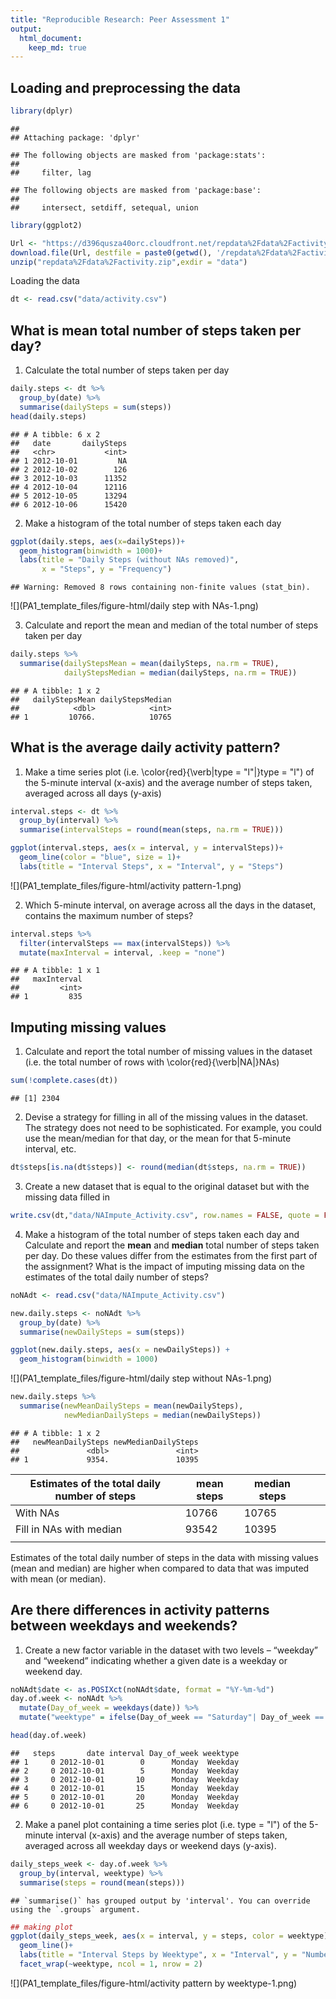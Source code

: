 ```yaml
---
title: "Reproducible Research: Peer Assessment 1"
output: 
  html_document:
    keep_md: true
---
```






## Loading and preprocessing the data

```r
library(dplyr)
```

```
## 
## Attaching package: 'dplyr'
```

```
## The following objects are masked from 'package:stats':
## 
##     filter, lag
```

```
## The following objects are masked from 'package:base':
## 
##     intersect, setdiff, setequal, union
```

```r
library(ggplot2)
```


```r
Url <- "https://d396qusza40orc.cloudfront.net/repdata%2Fdata%2Factivity.zip"
download.file(Url, destfile = paste0(getwd(), '/repdata%2Fdata%2Factivity.zip'))
unzip("repdata%2Fdata%2Factivity.zip",exdir = "data")
```

Loading the data

```r
dt <- read.csv("data/activity.csv")
```


## What is mean total number of steps taken per day?

1. Calculate the total number of steps taken per day

```r
daily.steps <- dt %>% 
  group_by(date) %>% 
  summarise(dailySteps = sum(steps))
head(daily.steps)
```

```
## # A tibble: 6 x 2
##   date       dailySteps
##   <chr>           <int>
## 1 2012-10-01         NA
## 2 2012-10-02        126
## 3 2012-10-03      11352
## 4 2012-10-04      12116
## 5 2012-10-05      13294
## 6 2012-10-06      15420
```

2. Make a histogram of the total number of steps taken each day

```r
ggplot(daily.steps, aes(x=dailySteps))+
  geom_histogram(binwidth = 1000)+
  labs(title = "Daily Steps (without NAs removed)",
       x = "Steps", y = "Frequency")
```

```
## Warning: Removed 8 rows containing non-finite values (stat_bin).
```

![](PA1_template_files/figure-html/daily step with NAs-1.png)<!-- -->

3. Calculate and report the mean and median of the total number of steps taken per day

```r
daily.steps %>% 
  summarise(dailyStepsMean = mean(dailySteps, na.rm = TRUE),
            dailyStepsMedian = median(dailySteps, na.rm = TRUE))
```

```
## # A tibble: 1 x 2
##   dailyStepsMean dailyStepsMedian
##            <dbl>            <int>
## 1         10766.            10765
```


## What is the average daily activity pattern?

1. Make a time series plot (i.e. \color{red}{\verb|type = "l"|}type = "l") of the 5-minute interval (x-axis) and the average number of steps taken, averaged across all days (y-axis)

```r
interval.steps <- dt %>% 
  group_by(interval) %>% 
  summarise(intervalSteps = round(mean(steps, na.rm = TRUE)))

ggplot(interval.steps, aes(x = interval, y = intervalSteps))+
  geom_line(color = "blue", size = 1)+
  labs(title = "Interval Steps", x = "Interval", y = "Steps")
```

![](PA1_template_files/figure-html/activity pattern-1.png)<!-- -->

2. Which 5-minute interval, on average across all the days in the dataset, contains the maximum number of steps?

```r
interval.steps %>% 
  filter(intervalSteps == max(intervalSteps)) %>% 
  mutate(maxInterval = interval, .keep = "none")
```

```
## # A tibble: 1 x 1
##   maxInterval
##         <int>
## 1         835
```


## Imputing missing values

1. Calculate and report the total number of missing values in the dataset (i.e. the total number of rows with \color{red}{\verb|NA|}NAs)

```r
sum(!complete.cases(dt))
```

```
## [1] 2304
```

2. Devise a strategy for filling in all of the missing values in the dataset. The strategy does not need to be sophisticated. For example, you could use the mean/median for that day, or the mean for that 5-minute interval, etc.


```r
dt$steps[is.na(dt$steps)] <- round(median(dt$steps, na.rm = TRUE))
```

3. Create a new dataset that is equal to the original dataset but with the missing data filled in

```r
write.csv(dt,"data/NAImpute_Activity.csv", row.names = FALSE, quote = FALSE)
```

4. Make a histogram of the total number of steps taken each day and Calculate and report the **mean** and **median** total number of steps taken per day. Do these values differ from the estimates from the first part of the assignment? What is the impact of imputing missing data on the estimates of the total daily number of steps?

```r
noNAdt <- read.csv("data/NAImpute_Activity.csv")

new.daily.steps <- noNAdt %>% 
  group_by(date) %>% 
  summarise(newDailySteps = sum(steps))

ggplot(new.daily.steps, aes(x = newDailySteps)) +
  geom_histogram(binwidth = 1000)
```

![](PA1_template_files/figure-html/daily step without NAs-1.png)<!-- -->

```r
new.daily.steps %>% 
  summarise(newMeanDailySteps = mean(newDailySteps),
            newMedianDailySteps = median(newDailySteps))
```

```
## # A tibble: 1 x 2
##   newMeanDailySteps newMedianDailySteps
##               <dbl>               <int>
## 1             9354.               10395
```

|   Estimates of the total daily number of steps| mean steps | median steps |   |   |
|---|---|---|---|---|
| With NAs| 10766 | 10765 |   |   |
| Fill in NAs with median | 93542| 10395 |   |   |
|   |   |   |   |   |

Estimates of the total daily number of steps in the data with missing values (mean and median) are higher when compared to 
data that was imputed with mean (or median).


## Are there differences in activity patterns between weekdays and weekends?

1.  Create a new factor variable in the dataset with two levels – “weekday” and “weekend” indicating whether a given date is a weekday or weekend day.

```r
noNAdt$date <- as.POSIXct(noNAdt$date, format = "%Y-%m-%d")
day.of.week <- noNAdt %>% 
  mutate(Day_of_week = weekdays(date)) %>% 
  mutate("weektype" = ifelse(Day_of_week == "Saturday"| Day_of_week == "Sunday","Weekend", "Weekday"))

head(day.of.week)
```

```
##   steps       date interval Day_of_week weektype
## 1     0 2012-10-01        0      Monday  Weekday
## 2     0 2012-10-01        5      Monday  Weekday
## 3     0 2012-10-01       10      Monday  Weekday
## 4     0 2012-10-01       15      Monday  Weekday
## 5     0 2012-10-01       20      Monday  Weekday
## 6     0 2012-10-01       25      Monday  Weekday
```

2. Make a panel plot containing a time series plot (i.e. type = "l") of the 5-minute interval (x-axis) and the average number of steps taken, averaged across all weekday days or weekend days (y-axis). 

```r
daily_steps_week <- day.of.week %>% 
  group_by(interval, weektype) %>% 
  summarise(steps = round(mean(steps)))
```

```
## `summarise()` has grouped output by 'interval'. You can override using the `.groups` argument.
```

```r
## making plot
ggplot(daily_steps_week, aes(x = interval, y = steps, color = weektype))+
  geom_line()+
  labs(title = "Interval Steps by Weektype", x = "Interval", y = "Number of Steps")+
  facet_wrap(~weektype, ncol = 1, nrow = 2)
```

![](PA1_template_files/figure-html/activity pattern by weektype-1.png)<!-- -->

